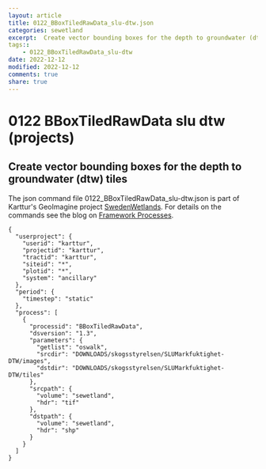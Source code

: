 ```yaml
---
layout: article
title: 0122_BBoxTiledRawData_slu-dtw.json
categories: sewetland
excerpt:  Create vector bounding boxes for the depth to groundwater (dtw) tiles 
tags:: 
    - 0122_BBoxTiledRawData_slu-dtw
date: 2022-12-12
modified: 2022-12-12
comments: true
share: true
---
```


# 0122 BBoxTiledRawData slu dtw (projects)

##  Create vector bounding boxes for the depth to groundwater (dtw) tiles 

The json command file <span class='file'>0122_BBoxTiledRawData_slu-dtw.json</span> is part of Karttur's GeoImagine project [<span class='project'>SwedenWetlands</span>](https://karttur.github.io/geoimagine03-proj-wetland-se/index.html). For details on the commands see the blog on [Framework Processes](https://karttur.github.io/geoimagine03-docs-procpack/).

```
{
  "userproject": {
    "userid": "karttur",
    "projectid": "karttur",
    "tractid": "karttur",
    "siteid": "*",
    "plotid": "*",
    "system": "ancillary"
  },
  "period": {
    "timestep": "static"
  },
  "process": [
    {
      "processid": "BBoxTiledRawData",
      "dsversion": "1.3",
      "parameters": {
        "getlist": "oswalk",
        "srcdir": "DOWNLOADS/skogsstyrelsen/SLUMarkfuktighet-DTW/images",
        "dstdir": "DOWNLOADS/skogsstyrelsen/SLUMarkfuktighet-DTW/tiles"
      },
      "srcpath": {
        "volume": "sewetland",
        "hdr": "tif"
      },
      "dstpath": {
        "volume": "sewetland",
        "hdr": "shp"
      }
    }
  ]
}
```
